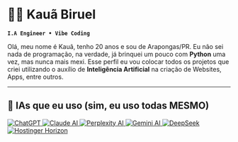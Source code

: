 # 👨‍💻 Kauã Biruel
**`I.A Engineer • Vibe Coding`**

Olá, meu nome é Kauã, tenho 20 anos e sou de Arapongas/PR. Eu não sei nada de programação, na verdade, já brinquei um pouco com **Python** uma vez, mas nunca mais mexi. Esse perfil eu vou colocar todos os projetos que criei utilizando o auxílio de **Inteligência Artificial** na criação de Websites, Apps, entre outros.

---

## 🧠 IAs que eu uso (sim, eu uso todas MESMO)

<a href="https://chat.openai.com/" target="_blank">
  <img src="https://img.shields.io/badge/ChatGPT-00A67E?style=for-the-badge&logo=openai&logoColor=white" alt="ChatGPT">
</a>

<a href="https://claude.ai/" target="_blank">
  <img src="https://img.shields.io/badge/Claude.ai-3E3E3E?style=for-the-badge&logo=anthropic&logoColor=white" alt="Claude AI">
</a>

<a href="https://www.perplexity.ai/" target="_blank">
  <img src="https://img.shields.io/badge/Perplexity-1A1A1A?style=for-the-badge&logo=perplexity&logoColor=white" alt="Perplexity AI">
</a>

<a href="https://gemini.google.com/" target="_blank">
  <img src="https://img.shields.io/badge/Gemini-4285F4?style=for-the-badge&logo=google&logoColor=white" alt="Gemini AI">
</a>

<a href="https://deepseek.com/" target="_blank">
  <img src="https://img.shields.io/badge/DeepSeek-0057FF?style=for-the-badge&logo=data&logoColor=white" alt="DeepSeek">
</a>

<a href="https://www.hostinger.com/horizon" target="_blank">
  <img src="https://img.shields.io/badge/Hostinger_Horizon-673DE6?style=for-the-badge&logo=hostinger&logoColor=white" alt="Hostinger Horizon">
</a>

